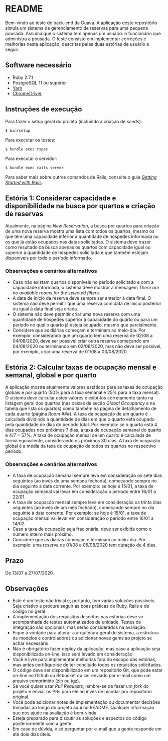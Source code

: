 # README

Bem-vindo ao teste de back-end da Guava. A aplicação deste repositório simula um sistema de gerenciamento de reservas para uma pequena pousada. Assuma que o sistema tem apenas um usuário: o funcionário que administra a pousada. O teste consiste em implementar correções e melhorias nesta aplicação, descritas pelas duas estórias de usuário a seguir.

## Software necessário

- Ruby 2.7.1
- PostgreSQL 11 ou superior
- [Yarn](https://yarnpkg.com/en/docs/install)
- [ChromeDriver](https://github.com/SeleniumHQ/selenium/wiki/ChromeDriver)

## Instruções de execução

Para fazer o setup geral do projeto (incluindo a criação de _seeds_):

```
$ bin/setup
```

Para executar os testes:

```
$ bundle exec rspec
```

Para executar o servidor:

```
$ bundle exec rails server
```

Para saber mais sobre outros comandos de Rails, consulte o guia [_Getting Started with Rails_](https://guides.rubyonrails.org/getting_started.html).

## Estória 1: Considerar capacidade e disponibilidade na busca por quartos e criação de reservas

Atualmente, na página _New Reservation_, a busca por quartos para criação de uma nova reserva mostra uma lista com todos os quartos, mesmo os que têm uma capacidade inferior à quantidade de hóspedes informada ou os que já estão ocupados nas datas solicitadas. O sistema deve trazer como resultado da busca apenas os quartos com capacidade igual ou superior à quantidade de hóspedes solicitada e que também estejam disponíveis por todo o período informado.

### Observações e cenários alternativos

- Caso não existam quartos disponíveis no período solicitado e com a capacidade informada, o sistema deve mostrar a mensagem _There are no available rooms for the selected filters_.
- A data de início da reserva deve sempre ser anterior à data final. O sistema não deve permitir que uma reserva com data de início posterior ou igual à data final seja criada.
- O sistema não deve permitir criar uma nova reserva com uma quantidade de hóspedes superior à capacidade do quarto ou para um período no qual o quarto já esteja ocupado, mesmo que parcialmente.
- Considere que as diárias começam e terminam ao meio-dia. Por exemplo: considerando que um quarto tem uma reserva de 02/08 a 04/08/2020, deve ser possível criar outra reserva começando em 04/08/2020 ou terminando em 02/08/2020, mas não deve ser possível, por exemplo, criar uma reserva de 01/08 a 03/08/2020.

## Estória 2: Calcular taxas de ocupação mensal e semanal, global e por quarto

A aplicação mostra atualmente valores estáticos para as taxas de ocupação globais e por quarto (50% para a taxa semanal e 25% para a taxa mensal). O sistema deve calcular estes valores e exibi-los corretamente tanto na listagem geral dos quartos (nas caixas da seção _Global Occupancy_ e na tabela que lista os quartos) como também na página de detalhamento de cada quarto (página _Room ###_). A taxa de ocupação de um quarto é calculada dividindo a quantidade de dias em que o quarto está ocupado pela quantidade de dias do período total. Por exemplo: se o quarto está 4 dias ocupados nos próximos 7 dias, a taxa de ocupação semanal do quarto é 4/7 = 57%. A taxa de ocupação mensal de um quarto é calculada de forma equivalente, considerando os próximos 30 dias. A taxa de ocupação global é a média da taxa de ocupação de todos os quartos no respectivo período.

### Observações e cenários alternativos

- A taxa de ocupação semanal sempre leva em consideração os sete dias seguintes (ao invés de uma semana fechada), começando sempre no dia seguinte à data corrente. Por exemplo: se hoje é 15/01, a taxa de ocupação semanal vai levar em consideração o período entre 16/01 a 22/01.
- A taxa de ocupação mensal sempre leva em consideração os trinta dias seguintes (ao invés de um mês fechado), começando sempre no dia seguinte à data corrente. Por exemplo: se hoje é 15/01, a taxa de ocupação mensal vai levar em consideração o período entre 16/01 a 14/02.
- Caso a taxa de ocupação seja fracionária, deve ser exibida como o número inteiro mais próximo.
- Considere que as diárias começam e terminam ao meio-dia. Por exemplo: uma reserva de 01/08 a 05/08/2020 tem duração de 4 dias.

## Prazo
De 13/07 a 27/07/2020.

## Observações

- Este é um teste não trivial e, portanto, tem várias soluções possíveis. Seja criativo e procure seguir as boas práticas de Ruby, Rails e de código no geral.
- A implementação dos requisitos descritos nas estórias deve vir acompanhada de testes automatizados de unidade. Testes de integração são opcionais, mas serão considerados na avaliação.
- Fique à vontade para alterar a arquitetura geral do sistema, a estrutura de modelos e controladores ou adicionar novas gems ao projeto se achar necessário.
- Não é obrigatório fazer deploy da aplicação, mas caso a aplicação seja disponibilizada on-line, isso será levado em consideração.
- Você é livre para implementar melhorias fora do escopo das estórias, mas antes certifique-se de ter concluído todos os requisitos solicitados.
- O código deve ser disponibilizado em um repositório Git, que pode estar on-line no Github ou Bitbucket ou ser enviado por e-mail como um arquivo comprimido (zip ou tgz).
- Se você quiser usar _Pull Requests_, lembre-se de fazer um _fork_ do projeto e enviar os PRs para ele ao invés de mandar pro repositório original.
- Você pode adicionar notas de implementação ou documentar decisões tomadas ao longo do projeto aqui no README. Qualquer informação que nos ajude na avaliação é bem-vinda.
- Esteja preparado para discutir as soluções e aspectos do código posteriormente com a gente.
- Em caso de dúvida, é só perguntar por e-mail que a gente responde em até dois dias úteis.
